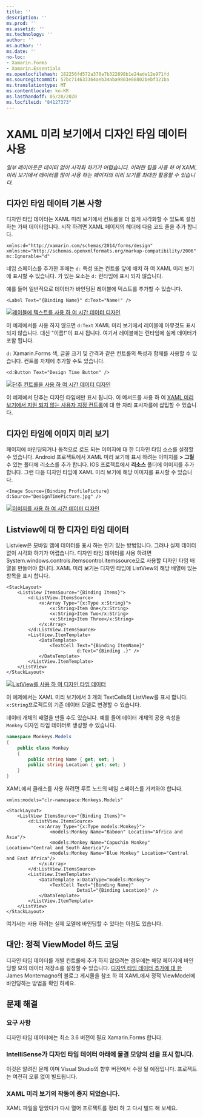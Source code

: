 ```yaml
---
title: ''
description: ''
ms.prod: ''
ms.assetid: ''
ms.technology: ''
author: ''
ms.author: ''
ms.date: ''
no-loc:
- Xamarin.Forms
- Xamarin.Essentials
ms.openlocfilehash: 182256fd572a370a7b322898b1e24ade12e971fd
ms.sourcegitcommit: 57bc714633364aeb34aba9803e88802bebf321ba
ms.translationtype: MT
ms.contentlocale: ko-KR
ms.lasthandoff: 05/28/2020
ms.locfileid: "84127373"
---
```

# <a name="use-design-time-data-with-the-xaml-previewer"></a>XAML 미리 보기에서 디자인 타임 데이터 사용

_일부 레이아웃은 데이터 없이 시각화 하기가 어렵습니다. 이러한 팁을 사용 하 여 XAML 미리 보기에서 데이터를 많이 사용 하는 페이지의 미리 보기를 최대한 활용할 수 있습니다._

## <a name="design-time-data-basics"></a>디자인 타임 데이터 기본 사항

디자인 타임 데이터는 XAML 미리 보기에서 컨트롤을 더 쉽게 시각화할 수 있도록 설정 하는 가짜 데이터입니다. 시작 하려면 XAML 페이지의 헤더에 다음 코드 줄을 추가 합니다.

```xaml
xmlns:d="http://xamarin.com/schemas/2014/forms/design"
xmlns:mc="http://schemas.openxmlformats.org/markup-compatibility/2006"
mc:Ignorable="d"
```

네임 스페이스를 추가한 후에는 `d:` 특성 또는 컨트롤 앞에 배치 하 여 XAML 미리 보기에 표시할 수 있습니다. 가 있는 요소는 `d:` 런타임에 표시 되지 않습니다.

예를 들어 일반적으로 데이터가 바인딩된 레이블에 텍스트를 추가할 수 있습니다.

```xaml
<Label Text="{Binding Name}" d:Text="Name!" />
```

[![레이블에 텍스트를 사용 하 여 시간 데이터 디자인](xaml-previewer-images/designtimedata-label-sm.png "텍스트를 사용 하 여 시간 데이터 디자인")](xaml-previewer-images/designtimedata-label-lg.png#lightbox)

이 예제에서를 사용 하지 않으면 `d:Text` XAML 미리 보기에서 레이블에 아무것도 표시 되지 않습니다. 대신 "이름!"이 표시 됩니다. 여기서 레이블에는 런타임에 실제 데이터가 포함 됩니다.

`d:` Xamarin.Forms 색, 글꼴 크기 및 간격과 같은 컨트롤의 특성과 함께를 사용할 수 있습니다. 컨트롤 자체에 추가할 수도 있습니다.

```xaml
<d:Button Text="Design Time Button" />
```

[![단추 컨트롤을 사용 하 여 시간 데이터 디자인](xaml-previewer-images/designtimedata-controls-sm.png "단추 컨트롤을 사용 하 여 시간 데이터 디자인")](xaml-previewer-images/designtimedata-controls-lg.png#lightbox)

이 예제에서 단추는 디자인 타임에만 표시 됩니다. 이 메서드를 사용 하 여 [XAML 미리 보기에서 지원 되지 않는 사용자 지정 컨트롤](render-custom-controls.md)에 대 한 자리 표시자를에 삽입할 수 있습니다.

## <a name="preview-images-at-design-time"></a>디자인 타임에 이미지 미리 보기

페이지에 바인딩되거나 동적으로 로드 되는 이미지에 대 한 디자인 타임 소스를 설정할 수 있습니다. Android 프로젝트에서 XAML 미리 보기에 표시 하려는 이미지를 **> 그릴** 수 있는 폴더에 리소스를 추가 합니다. IOS 프로젝트에서 **리소스** 폴더에 이미지를 추가 합니다. 그런 다음 디자인 타임에 XAML 미리 보기에 해당 이미지를 표시할 수 있습니다.

```xaml
<Image Source={Binding ProfilePicture} d:Source="DesignTimePicture.jpg" />
```

[![이미지를 사용 하 여 시간 데이터 디자인](xaml-previewer-images/designtimedata-image-sm.png "Iamges를 사용 하 여 디자인 타임 데이터")](xaml-previewer-images/designtimedata-image-lg.png#lightbox)

## <a name="design-time-data-for-listviews"></a>Listview에 대 한 디자인 타임 데이터

Listview은 모바일 앱에 데이터를 표시 하는 인기 있는 방법입니다. 그러나 실제 데이터 없이 시각화 하기가 어렵습니다. 디자인 타임 데이터를 사용 하려면 System.windows.controls.itemscontrol.itemssource으로 사용할 디자인 타임 배열을 만들어야 합니다. XAML 미리 보기는 디자인 타임에 ListView의 해당 배열에 있는 항목을 표시 합니다.

```xaml
<StackLayout>
    <ListView ItemsSource="{Binding Items}">
        <d:ListView.ItemsSource>
            <x:Array Type="{x:Type x:String}">
                <x:String>Item One</x:String>
                <x:String>Item Two</x:String>
                <x:String>Item Three</x:String>
            </x:Array>
        </d:ListView.ItemsSource>
        <ListView.ItemTemplate>
            <DataTemplate>
                <TextCell Text="{Binding ItemName}"
                          d:Text="{Binding .}" />
            </DataTemplate>
        </ListView.ItemTemplate>
    </ListView>
</StackLayout>
```

[![ListView를 사용 하 여 디자인 타임 데이터](xaml-previewer-images/designtimedata-itemssource-sm.png "ListView를 사용 하 여 디자인 타임 데이터")](xaml-previewer-images/designtimedata-itemssource-lg.png#lightbox)

이 예제에서는 XAML 미리 보기에서 3 개의 TextCells의 ListView를 표시 합니다. `x:String`프로젝트의 기존 데이터 모델로 변경할 수 있습니다.

데이터 개체의 배열을 만들 수도 있습니다. 예를 들어 데이터 개체의 공용 속성을 `Monkey` 디자인 타임 데이터로 생성할 수 있습니다.

```csharp
namespace Monkeys.Models
{
    public class Monkey
    {
        public string Name { get; set; }
        public string Location { get; set; }
    }
}
```

XAML에서 클래스를 사용 하려면 루트 노드의 네임 스페이스를 가져와야 합니다.

```xaml
xmlns:models="clr-namespace:Monkeys.Models"
```

```xaml
<StackLayout>
    <ListView ItemsSource="{Binding Items}">
        <d:ListView.ItemsSource>
            <x:Array Type="{x:Type models:Monkey}">
                <models:Monkey Name="Baboon" Location="Africa and Asia"/>
                <models:Monkey Name="Capuchin Monkey" Location="Central and South America"/>
                <models:Monkey Name="Blue Monkey" Location="Central and East Africa"/>
            </x:Array>
        </d:ListView.ItemsSource>
        <ListView.ItemTemplate>
            <DataTemplate x:DataType="models:Monkey">
                <TextCell Text="{Binding Name}"
                          Detail="{Binding Location}" />
            </DataTemplate>
        </ListView.ItemTemplate>
    </ListView>
</StackLayout>
```

여기서는 사용 하려는 실제 모델에 바인딩할 수 있다는 이점도 있습니다.

## <a name="alternative-hardcode-a-static-viewmodel"></a>대안: 정적 ViewModel 하드 코딩

디자인 타임 데이터를 개별 컨트롤에 추가 하지 않으려는 경우에는 해당 페이지에 바인딩할 모의 데이터 저장소를 설정할 수 있습니다. [디자인 타임 데이터 추가에 대 한](https://montemagno.com/xamarin-forms-design-time-data-tips-best-practices/) James Montemagno의 블로그 게시물을 참조 하 여 XAML에서 정적 ViewModel에 바인딩하는 방법을 확인 하세요.

## <a name="troubleshooting"></a>문제 해결

### <a name="requirements"></a>요구 사항

디자인 타임 데이터에는 최소 3.6 버전이 필요 Xamarin.Forms 합니다.

### <a name="intellisense-shows-squiggly-lines-under-my-design-time-data"></a>IntelliSense가 디자인 타임 데이터 아래에 물결 모양의 선을 표시 합니다.

이것은 알려진 문제 이며 Visual Studio의 향후 버전에서 수정 될 예정입니다. 프로젝트는 여전히 오류 없이 빌드됩니다.

### <a name="the-xaml-previewer-stopped-working"></a>XAML 미리 보기의 작동이 중지 되었습니다.

XAML 파일을 닫았다가 다시 열어 프로젝트를 정리 하 고 다시 빌드 해 보세요.
